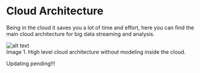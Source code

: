 # Cloud Architecture

Being in the cloud it saves you a lot of time and effort, here you can find the main cloud architecture for big data streaming and analysis.<br />

![alt text](https://github.com/BrandonLG/Zephyros/blob/master/Images/High_level_Architecture.jpg?raw=true)<br />
Image 1. High level cloud architecture without modeling inside the cloud.

Updating pending!!!
